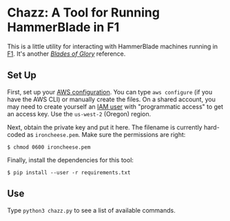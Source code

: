 Chazz: A Tool for Running HammerBlade in F1
===========================================

This is a little utility for interacting with HammerBlade machines running in [F1][].
It's another [*Blades of Glory*][bog] reference.

[f1]: https://aws.amazon.com/ec2/instance-types/f1/
[bog]: https://www.imdb.com/title/tt0445934/


Set Up
------

First, set up your [AWS configuration][config].
You can type `aws configure` (if you have the AWS CLI) or manually create the files.
On a shared account, you may need to create yourself an [IAM user][iam] with "programmatic access" to get an access key.
Use the `us-west-2` (Oregon) region.

Next, obtain the private key and put it here.
The filename is currently hard-coded as `ironcheese.pem`.
Make sure the permissions are right:

    $ chmod 0600 ironcheese.pem

Finally, install the dependencies for this tool:

    $ pip install --user -r requirements.txt

[config]: https://boto3.amazonaws.com/v1/documentation/api/latest/guide/quickstart.html#configuration
[iam]: https://console.aws.amazon.com/iam/home?#/users


Use
---

Type `python3 chazz.py` to see a list of available commands.
